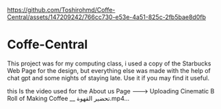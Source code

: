 
https://github.com/Toshirohmd/Coffe-Central/assets/147209242/766cc730-e53e-4a51-825c-2fb5bae8d0fb
# Coffe-Central
This project was for my computing class, i used a copy of the Starbucks Web Page for the design, but everything else was made with the help of chat gpt and some nights of staying late. Use it if you may find it useful.


this Is the video used for the About us Page ---> Uploading Cinematic B Roll of Making Coffee __ تحضير القهوة.mp4…


